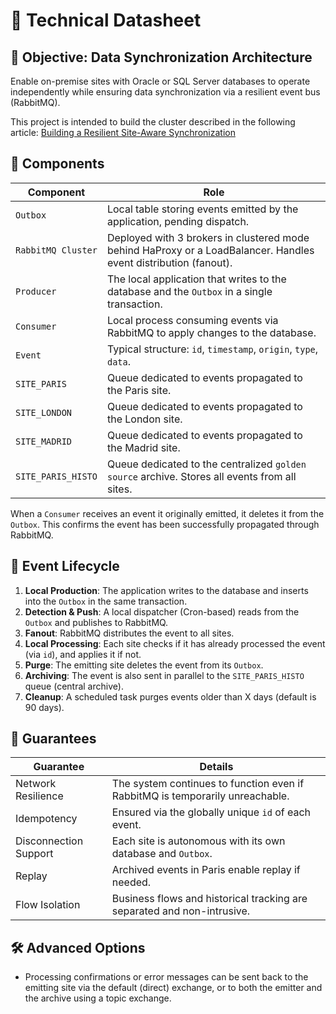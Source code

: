 # 📄 Technical Datasheet

## 🎯 Objective: Data Synchronization Architecture

Enable on-premise sites with Oracle or SQL Server databases to operate independently while ensuring data synchronization via a resilient event bus (RabbitMQ).

This project is intended to build the cluster described in the following article: [Building a Resilient Site-Aware Synchronization](https://elie29.hashnode.dev/building-a-resilient-site-aware-synchronization)


## 🧱 Components

| Component            | Role                                                                 |
|----------------------|----------------------------------------------------------------------|
| `Outbox`             | Local table storing events emitted by the application, pending dispatch. |
| `RabbitMQ Cluster`   | Deployed with 3 brokers in clustered mode behind HaProxy or a LoadBalancer. Handles event distribution (fanout). |
| `Producer`           | The local application that writes to the database and the `Outbox` in a single transaction. |
| `Consumer`           | Local process consuming events via RabbitMQ to apply changes to the database. |
| `Event`              | Typical structure: `id`, `timestamp`, `origin`, `type`, `data`. |
| `SITE_PARIS`         | Queue dedicated to events propagated to the Paris site. |
| `SITE_LONDON`        | Queue dedicated to events propagated to the London site. |
| `SITE_MADRID`        | Queue dedicated to events propagated to the Madrid site. |
| `SITE_PARIS_HISTO`   | Queue dedicated to the centralized `golden source` archive. Stores all events from all sites. |

When a `Consumer` receives an event it originally emitted, it deletes it from the `Outbox`. This confirms the event has been successfully propagated through RabbitMQ.

## 🔁 Event Lifecycle

1. **Local Production**: The application writes to the database and inserts into the `Outbox` in the same transaction.
2. **Detection & Push**: A local dispatcher (Cron-based) reads from the `Outbox` and publishes to RabbitMQ.
3. **Fanout**: RabbitMQ distributes the event to all sites.
4. **Local Processing**: Each site checks if it has already processed the event (via `id`), and applies it if not.
5. **Purge**: The emitting site deletes the event from its `Outbox`.
6. **Archiving**: The event is also sent in parallel to the `SITE_PARIS_HISTO` queue (central archive).
7. **Cleanup**: A scheduled task purges events older than X days (default is 90 days).

## 🔐 Guarantees

| Guarantee             | Details |
|------------------------|---------|
| Network Resilience     | The system continues to function even if RabbitMQ is temporarily unreachable. |
| Idempotency            | Ensured via the globally unique `id` of each event. |
| Disconnection Support  | Each site is autonomous with its own database and `Outbox`. |
| Replay                 | Archived events in Paris enable replay if needed. |
| Flow Isolation         | Business flows and historical tracking are separated and non-intrusive. |

## 🛠️ Advanced Options

- Processing confirmations or error messages can be sent back to the emitting site via the default (direct) exchange, or to both the emitter and the archive using a topic exchange.
